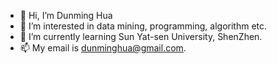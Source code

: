 - 👋 Hi, I’m Dunming Hua
- 👀 I’m interested in data mining, programming, algorithm etc.
- 🌱 I’m currently learning Sun Yat-sen University, ShenZhen.
- 📫 My email is dunminghua@gmail.com.

<!---
dunminghua/dunminghua is a ✨ special ✨ repository because its `README.md` (this file) appears on your GitHub profile.
You can click the Preview link to take a look at your changes.
--->
